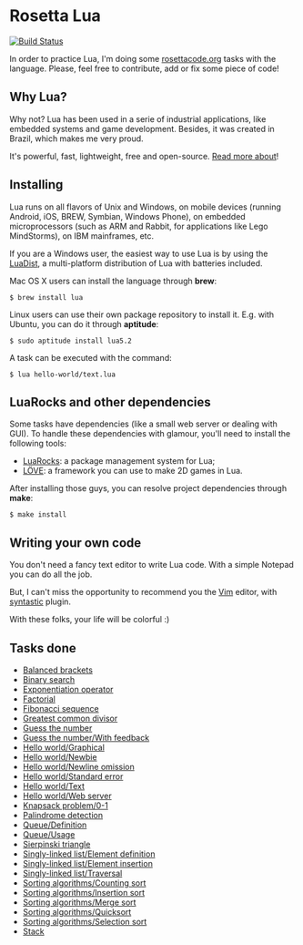 Rosetta Lua
===========
[![Build Status](https://travis-ci.org/kplaube/rosetta-lua.svg?branch=master)](https://travis-ci.org/kplaube/rosetta-lua)

In order to practice Lua, I'm doing some [rosettacode.org](http://rosettacode.org/) tasks with the language.
Please, feel free to contribute, add or fix some piece of code!

Why Lua?
-----------

Why not? Lua has been used in a serie of industrial applications, like embedded systems and game development. Besides, it was created in Brazil, which makes me very proud.

It's powerful, fast, lightweight, free and open-source. [Read more about](http://www.lua.org/about.html)!

Installing
-----------

Lua runs on all flavors of Unix and Windows, on mobile devices (running Android, iOS, BREW, Symbian, Windows Phone), on embedded microprocessors (such as ARM and Rabbit, for applications like Lego MindStorms), on IBM mainframes, etc.

If you are a Windows user, the easiest way to use Lua is by using the [LuaDist](http://luadist.org/), a multi-platform distribution of Lua with batteries included.

Mac OS X users can install the language through **brew**:

``$ brew install lua``

Linux users can use their own package repository to install it. E.g. with Ubuntu, you can do it through **aptitude**:

``$ sudo aptitude install lua5.2``

A task can be executed with the command:

``$ lua hello-world/text.lua``

LuaRocks and other dependencies
----------------------------------------

Some tasks have dependencies (like a small web server or dealing with GUI). To handle these dependencies with glamour, you'll need to install the following tools:

* [LuaRocks](http://www.luarocks.org/): a package management system for Lua;
* [LÖVE](https://love2d.org/): a framework you can use to make 2D games in Lua.

After installing those guys, you can resolve project dependencies through **make**:

``$ make install``

Writing your own code
---------------------------

You don't need a fancy text editor to write Lua code. With a simple Notepad you can do all the job.

But, I can't miss the opportunity to recommend you the [Vim](http://www.vim.org/) editor, with [syntastic](https://github.com/scrooloose/syntastic) plugin.

With these folks, your life will be colorful :)

Tasks done
-------------

* [Balanced brackets](http://rosettacode.org/wiki/Balanced_brackets)
* [Binary search](http://rosettacode.org/wiki/Binary_search)
* [Exponentiation operator](http://rosettacode.org/wiki/Exponentiation_operator)
* [Factorial](http://rosettacode.org/wiki/Factorial)
* [Fibonacci sequence](http://rosettacode.org/wiki/Fibonacci_sequence)
* [Greatest common divisor](http://rosettacode.org/wiki/Greatest_common_divisor)
* [Guess the number](http://rosettacode.org/wiki/Guess_the_number)
* [Guess the number/With feedback](http://rosettacode.org/wiki/Guess_the_number/With_Feedback)
* [Hello world/Graphical](http://rosettacode.org/wiki/Hello_world/Graphical)
* [Hello world/Newbie](http://rosettacode.org/wiki/Hello_world/Newbie)
* [Hello world/Newline omission](http://rosettacode.org/wiki/Hello_world/Newline_omission)
* [Hello world/Standard error](http://rosettacode.org/wiki/Hello_world/Standard_error)
* [Hello world/Text](http://rosettacode.org/wiki/Hello_world/Text)
* [Hello world/Web server](http://rosettacode.org/wiki/Hello_world/Web_server)
* [Knapsack problem/0-1](http://rosettacode.org/wiki/Knapsack_problem/0-1)
* [Palindrome detection](http://rosettacode.org/wiki/Palindrome_detection)
* [Queue/Definition](http://rosettacode.org/wiki/Queue/Definition)
* [Queue/Usage](http://rosettacode.org/wiki/Queue/Usage)
* [Sierpinski triangle](http://rosettacode.org/wiki/Sierpinski_triangle)
* [Singly-linked list/Element definition](http://rosettacode.org/wiki/Singly-linked_list/Element_definition)
* [Singly-linked list/Element insertion](http://rosettacode.org/wiki/Singly-linked_list/Element_insertion)
* [Singly-linked list/Traversal](http://rosettacode.org/wiki/Singly-linked_list/Traversal)
* [Sorting algorithms/Counting sort](http://rosettacode.org/wiki/Sorting_algorithms/Counting_sort)
* [Sorting algorithms/Insertion sort](http://rosettacode.org/wiki/Sorting_algorithms/Insertion_sort)
* [Sorting algorithms/Merge sort](http://rosettacode.org/wiki/Sorting_algorithms/Merge_sort)
* [Sorting algorithms/Quicksort](http://rosettacode.org/wiki/Sorting_algorithms/Quicksort)
* [Sorting algorithms/Selection sort](http://rosettacode.org/wiki/Sorting_algorithms/Selection_sort)
* [Stack](http://rosettacode.org/wiki/Stack)
